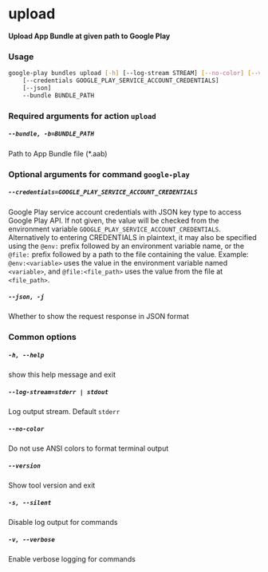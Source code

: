 
upload
======


**Upload App Bundle at given path to Google Play**
### Usage
```bash
google-play bundles upload [-h] [--log-stream STREAM] [--no-color] [--version] [-s] [-v]
    [--credentials GOOGLE_PLAY_SERVICE_ACCOUNT_CREDENTIALS]
    [--json]
    --bundle BUNDLE_PATH
```
### Required arguments for action `upload`

##### `--bundle, -b=BUNDLE_PATH`


Path to App Bundle file (\*.aab)
### Optional arguments for command `google-play`

##### `--credentials=GOOGLE_PLAY_SERVICE_ACCOUNT_CREDENTIALS`


Google Play service account credentials with JSON key type to access Google Play API. If not given, the value will be checked from the environment variable `GOOGLE_PLAY_SERVICE_ACCOUNT_CREDENTIALS`. Alternatively to entering CREDENTIALS in plaintext, it may also be specified using the `@env:` prefix followed by an environment variable name, or the `@file:` prefix followed by a path to the file containing the value. Example: `@env:<variable>` uses the value in the environment variable named `<variable>`, and `@file:<file_path>` uses the value from the file at `<file_path>`.
##### `--json, -j`


Whether to show the request response in JSON format
### Common options

##### `-h, --help`


show this help message and exit
##### `--log-stream=stderr | stdout`


Log output stream. Default `stderr`
##### `--no-color`


Do not use ANSI colors to format terminal output
##### `--version`


Show tool version and exit
##### `-s, --silent`


Disable log output for commands
##### `-v, --verbose`


Enable verbose logging for commands
